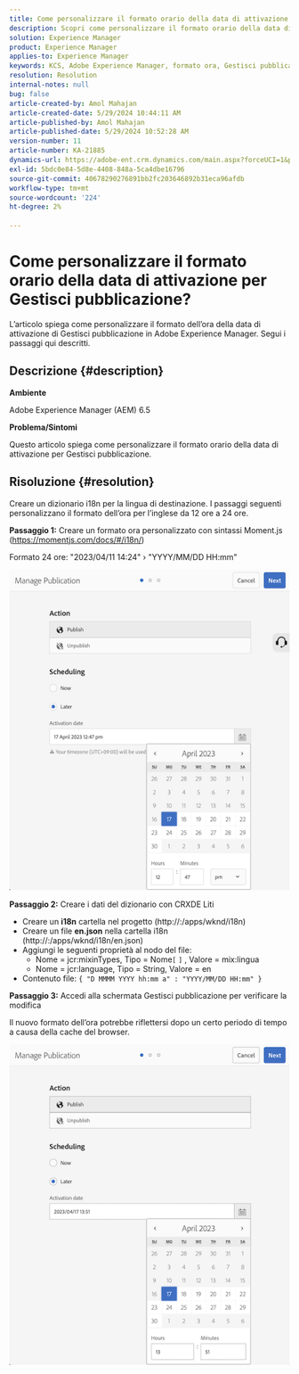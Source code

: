 ```yaml
---
title: Come personalizzare il formato orario della data di attivazione per Gestisci pubblicazione?
description: Scopri come personalizzare il formato orario della data di attivazione per Gestisci pubblicazione in Adobe Experience Manager.
solution: Experience Manager
product: Experience Manager
applies-to: Experience Manager
keywords: KCS, Adobe Experience Manager, formato ora, Gestisci pubblicazione, AEM
resolution: Resolution
internal-notes: null
bug: false
article-created-by: Amol Mahajan
article-created-date: 5/29/2024 10:44:11 AM
article-published-by: Amol Mahajan
article-published-date: 5/29/2024 10:52:28 AM
version-number: 11
article-number: KA-21885
dynamics-url: https://adobe-ent.crm.dynamics.com/main.aspx?forceUCI=1&pagetype=entityrecord&etn=knowledgearticle&id=a0bd5f60-a81d-ef11-840a-002248092444
exl-id: 5bdc0e84-5d8e-4408-848a-5ca4dbe16796
source-git-commit: 40678290276891bb2fc203646892b31eca96afdb
workflow-type: tm+mt
source-wordcount: '224'
ht-degree: 2%

---
```


# Come personalizzare il formato orario della data di attivazione per Gestisci pubblicazione?


L’articolo spiega come personalizzare il formato dell’ora della data di attivazione di Gestisci pubblicazione in Adobe Experience Manager. Segui i passaggi qui descritti.

## Descrizione {#description}


<b>Ambiente</b>

Adobe Experience Manager (AEM) 6.5



<b>Problema/Sintomi</b>

Questo articolo spiega come personalizzare il formato orario della data di attivazione per Gestisci pubblicazione.


## Risoluzione {#resolution}


Creare un dizionario i18n per la lingua di destinazione. I passaggi seguenti personalizzano il formato dell’ora per l’inglese da 12 ore a 24 ore.

<b>Passaggio 1:</b> Creare un formato ora personalizzato con sintassi Moment.js (https://momentjs.com/docs/#/i18n/)

Formato 24 ore: &quot;2023/04/11 14:24&quot; › &quot;YYYY/MM/DD HH:mm&quot;

![](assets/d14c64e9-53de-ed11-a7c7-6045bd006268.png)

<b>Passaggio 2:</b> Creare i dati del dizionario con CRXDE Liti

- Creare un <b>i18n</b> cartella nel progetto (http://:/apps/wknd/i18n)
- Creare un file <b>en.json</b> nella cartella i18n (http://:/apps/wknd/i18n/en.json)
- Aggiungi le seguenti proprietà al nodo del file:
   - Nome = jcr:mixinTypes, Tipo = Nome`[` `]` , Valore = mix:lingua
   - Nome = jcr:language, Tipo = String, Valore = en
- Contenuto file: `{ "D MMMM YYYY hh:mm a" : "YYYY/MM/DD HH:mm" }`


<b>Passaggio 3:</b> Accedi alla schermata Gestisci pubblicazione per verificare la modifica

Il nuovo formato dell’ora potrebbe riflettersi dopo un certo periodo di tempo a causa della cache del browser.

![](assets/25f363ef-53de-ed11-a7c7-6045bd006268.png)
